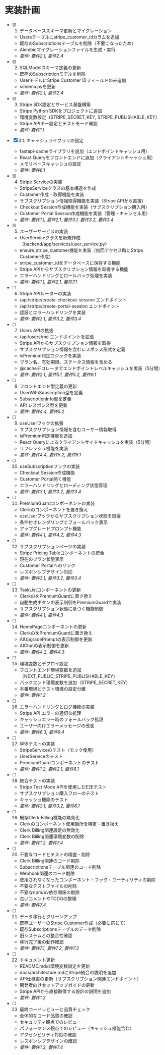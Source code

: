 # 実装計画

- [x] 1. データベーススキーマ更新とマイグレーション
  - Usersテーブルにstripe_customer_idカラムを追加
  - 既存のSubscriptionsテーブルを削除（不要になったため）
  - Alembicマイグレーションファイルを生成・実行
  - _要件: 要件2.1, 要件2.4_

- [x] 2. SQLModelスキーマ定義の更新
  - 既存のSubscriptionモデルを削除
  - UserモデルにStripe Customer IDフィールドのみ追加
  - schema.pyを更新
  - _要件: 要件2.1, 要件2.4_

- [x] 3. Stripe SDK設定とサービス基盤構築
  - Stripe Python SDKをプロジェクトに追加
  - 環境変数設定（STRIPE_SECRET_KEY, STRIPE_PUBLISHABLE_KEY）
  - Stripe APIキー設定とテストモード確認
  - _要件: 要件1.1_

- [x] 3.1. キャッシュライブラリの設定
  - fastapi-cacheライブラリを追加（エンドポイントキャッシュ用）
  - React Queryをフロントエンドに追加（クライアントキャッシュ用）
  - メモリベースキャッシュの設定
  - _要件: 要件6.1_

- [x] 4. Stripe Serviceの実装
  - StripeServiceクラスの基本構造を作成
  - Customer作成・取得機能を実装
  - サブスクリプション情報取得機能を実装（Stripe APIから直接）
  - Checkout Session作成機能を実装（サブスクリプション購入用）
  - Customer Portal Session作成機能を実装（管理・キャンセル用）
  - _要件: 要件1.1, 要件2.1, 要件3.1, 要件3.2, 要件3.4_

- [x] 5. ユーザーサービスの実装
  - UserServiceクラスを新規作成（backend/app/services/user_service.py）
  - ensure_stripe_customer機能を実装（初回アクセス時にStripe Customer作成）
  - stripe_customer_idをデータベースに保存する機能
  - Stripe APIからサブスクリプション情報を取得する機能
  - エラーハンドリングとロールバック処理を実装
  - _要件: 要件1.1, 要件2.1, 要件7.1_

- [ ] 6. Stripe APIルーターの実装
  - /api/stripe/create-checkout-session エンドポイント
  - /api/stripe/create-portal-session エンドポイント
  - 認証とエラーハンドリングを実装
  - _要件: 要件3.1, 要件3.2, 要件3.4_

- [ ] 7. Users APIの拡張
  - /api/users/me エンドポイントを拡張
  - Stripe APIからサブスクリプション情報を取得
  - サブスクリプション情報を含むレスポンス形式を定義
  - isPremium判定ロジックを実装
  - プラン名、有効期限、ステータス情報を含める
  - @cacheデコレータでエンドポイントレベルキャッシュを実装（5分間）
  - _要件: 要件2.1, 要件5.1, 要件5.2, 要件6.1_

- [ ] 8. フロントエンド型定義の更新
  - UserWithSubscription型を定義
  - SubscriptionInfo型を定義
  - API レスポンス型を更新
  - _要件: 要件4.4, 要件5.2_

- [ ] 9. useUserフックの拡張
  - サブスクリプション情報を含むユーザー情報取得
  - isPremium判定機能を追加
  - React Queryによるクライアントサイドキャッシュを実装（5分間）
  - リフレッシュ機能を実装
  - _要件: 要件4.4, 要件5.2, 要件6.1_

- [ ] 10. useSubscriptionフックの実装
  - Checkout Session作成機能
  - Customer Portal開く機能
  - エラーハンドリングとローディング状態管理
  - _要件: 要件3.1, 要件3.2, 要件3.4_

- [ ] 11. PremiumGuardコンポーネントの実装
  - Clerkの<Protect>コンポーネントを置き換え
  - useUserフックからサブスクリプション状態を取得
  - 条件付きレンダリングとフォールバック表示
  - アップグレードプロンプト機能
  - _要件: 要件4.1, 要件4.2, 要件4.3_

- [ ] 12. サブスクリプションページの実装
  - Stripe Pricing Tableコンポーネントの統合
  - 現在のプラン状態表示
  - Customer Portalへのリンク
  - レスポンシブデザイン対応
  - _要件: 要件3.1, 要件3.2, 要件3.4_

- [ ] 13. TaskListコンポーネントの更新
  - Clerkの<Protect>をPremiumGuardに置き換え
  - 自動生成ボタンの表示制御をPremiumGuardで実装
  - サブスクリプション状態に基づく機能制御
  - _要件: 要件4.1, 要件4.3_

- [ ] 14. HomePageコンポーネントの更新
  - Clerkの<Protect>をPremiumGuardに置き換え
  - AIUpgradePromptの表示制御を更新
  - AIChatの表示制御を更新
  - _要件: 要件4.2, 要件4.3_

- [ ] 15. 環境変数とデプロイ設定
  - フロントエンド環境変数を追加（NEXT_PUBLIC_STRIPE_PUBLISHABLE_KEY）
  - バックエンド環境変数を追加（STRIPE_SECRET_KEY）
  - 本番環境とテスト環境の設定分離
  - _要件: 要件1.2_

- [ ] 16. エラーハンドリングとログ機能の実装
  - Stripe API エラーの適切な処理
  - キャッシュエラー時のフォールバック処理
  - ユーザー向けエラーメッセージの改善
  - _要件: 要件6.3, 要件6.4_

- [ ] 17. 単体テストの実装
  - StripeServiceのテスト（モック使用）
  - UserServiceのテスト
  - PremiumGuardコンポーネントのテスト
  - _要件: 要件1.2, 要件2.1, 要件6.1_

- [ ] 18. 統合テストの実装
  - Stripe Test Mode APIを使用したE2Eテスト
  - サブスクリプション購入フローのテスト
  - キャッシュ機能のテスト
  - _要件: 要件3.1, 要件3.2, 要件6.1_

- [ ] 19. 既存Clerk Billing機能の無効化
  - Clerkの<Protect>コンポーネント使用箇所を特定・置き換え
  - Clerk Billing関連設定の無効化
  - Clerk Billing関連環境変数の削除
  - _要件: 要件1.2, 要件7.4_

- [ ] 20. 不要なコードとテストの精査・削除
  - Clerk Billing関連のコード削除
  - Subscriptionsテーブル関連のコード削除
  - Webhook関連のコード削除
  - 使用されなくなったコンポーネント・フック・ユーティリティの削除
  - 不要なテストファイルの削除
  - 不要なnpm/uv依存関係の削除
  - 古いコメントやTODOの整理
  - _要件: 要件7.4_

- [ ] 21. データ移行とクリーンアップ
  - 既存ユーザーのStripe Customer作成（必要に応じて）
  - 既存Subscriptionsテーブルのデータ削除
  - 旧システムとの整合性確認
  - 移行完了後の動作確認
  - _要件: 要件7.1, 要件7.2, 要件7.3_

- [ ] 22. ドキュメント更新
  - README.mdの環境変数設定を更新
  - docs/architecture.mdにStripe統合の説明を追加
  - API仕様書の更新（サブスクリプション関連エンドポイント）
  - 開発者向けセットアップガイドの更新
  - Stripe APIから直接取得する設計の説明を追加
  - _要件: 要件1.2_

- [ ] 23. 最終コードレビューと品質チェック
  - 全体的なコード品質の確認
  - セキュリティ観点でのレビュー
  - パフォーマンス観点でのレビュー（キャッシュ機能含む）
  - アクセシビリティ対応の確認
  - レスポンシブデザインの確認
  - _要件: 要件1.2, 要件7.4_